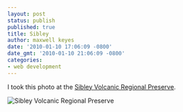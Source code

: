 ```yaml
---
layout: post
status: publish
published: true
title: Sibley
author: maxwell keyes
date: '2010-01-10 17:06:09 -0800'
date_gmt: '2010-01-10 21:06:09 -0800'
categories:
- web development
---
```


I took this photo at the [Sibley Volcanic Regional Preserve](http://www.ebparks.org/parks/sibley).

![Sibley Volcanic Regional Preserve](http://assets.redconfetti.com/images/posts/sibley-volcanic-preserve.jpg "Sibley Volcanic Regional Preserve")
